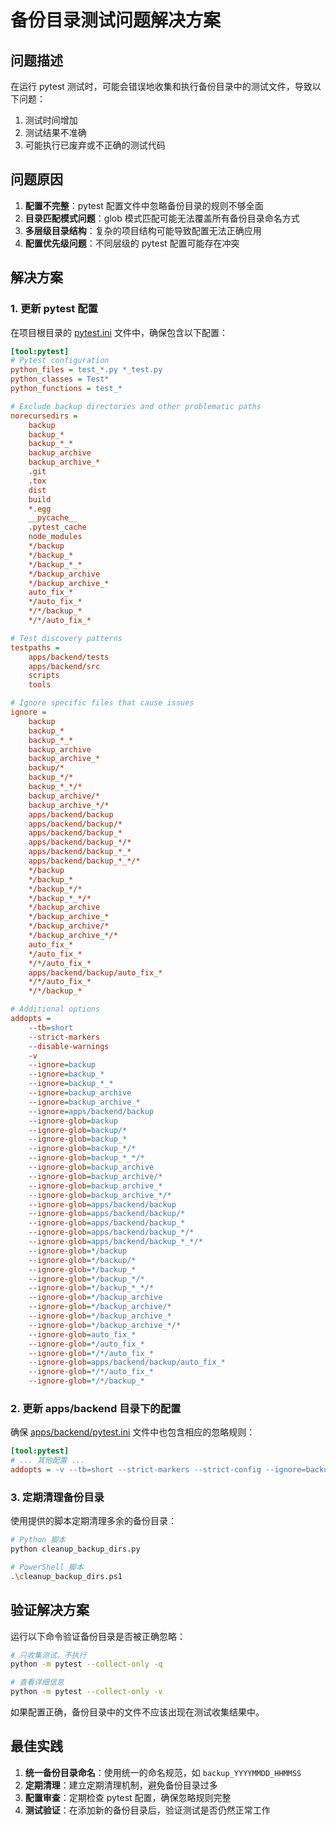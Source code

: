 # 备份目录测试问题解决方案

## 问题描述

在运行 pytest 测试时，可能会错误地收集和执行备份目录中的测试文件，导致以下问题：
1. 测试时间增加
2. 测试结果不准确
3. 可能执行已废弃或不正确的测试代码

## 问题原因

1. **配置不完整**：pytest 配置文件中忽略备份目录的规则不够全面
2. **目录匹配模式问题**：glob 模式匹配可能无法覆盖所有备份目录命名方式
3. **多层级目录结构**：复杂的项目结构可能导致配置无法正确应用
4. **配置优先级问题**：不同层级的 pytest 配置可能存在冲突

## 解决方案

### 1. 更新 pytest 配置

在项目根目录的 [pytest.ini](file:///d:/Projects/Unified-AI-Project/pytest.ini) 文件中，确保包含以下配置：

```ini
[tool:pytest]
# Pytest configuration
python_files = test_*.py *_test.py
python_classes = Test*
python_functions = test_*

# Exclude backup directories and other problematic paths
norecursedirs = 
    backup
    backup_*
    backup_*_*
    backup_archive
    backup_archive_*
    .git
    .tox
    dist
    build
    *.egg
    __pycache__
    .pytest_cache
    node_modules
    */backup
    */backup_*
    */backup_*_*
    */backup_archive
    */backup_archive_*
    auto_fix_*
    */auto_fix_*
    */*/backup_*
    */*/auto_fix_*

# Test discovery patterns
testpaths = 
    apps/backend/tests
    apps/backend/src
    scripts
    tools

# Ignore specific files that cause issues
ignore = 
    backup
    backup_*
    backup_*_*
    backup_archive
    backup_archive_*
    backup/*
    backup_*/*
    backup_*_*/*
    backup_archive/*
    backup_archive_*/*
    apps/backend/backup
    apps/backend/backup/*
    apps/backend/backup_*
    apps/backend/backup_*/*
    apps/backend/backup_*_*
    apps/backend/backup_*_*/*
    */backup
    */backup_*
    */backup_*/*
    */backup_*_*/*
    */backup_archive
    */backup_archive_*
    */backup_archive/*
    */backup_archive_*/*
    auto_fix_*
    */auto_fix_*
    */*/auto_fix_*
    apps/backend/backup/auto_fix_*
    */*/auto_fix_*
    */*/backup_*

# Additional options
addopts = 
    --tb=short
    --strict-markers
    --disable-warnings
    -v
    --ignore=backup
    --ignore=backup_*
    --ignore=backup_*_*
    --ignore=backup_archive
    --ignore=backup_archive_*
    --ignore=apps/backend/backup
    --ignore-glob=backup
    --ignore-glob=backup/*
    --ignore-glob=backup_*
    --ignore-glob=backup_*/*
    --ignore-glob=backup_*_*/*
    --ignore-glob=backup_archive
    --ignore-glob=backup_archive/*
    --ignore-glob=backup_archive_*
    --ignore-glob=backup_archive_*/*
    --ignore-glob=apps/backend/backup
    --ignore-glob=apps/backend/backup/*
    --ignore-glob=apps/backend/backup_*
    --ignore-glob=apps/backend/backup_*/*
    --ignore-glob=apps/backend/backup_*_*/*
    --ignore-glob=*/backup
    --ignore-glob=*/backup/*
    --ignore-glob=*/backup_*
    --ignore-glob=*/backup_*/*
    --ignore-glob=*/backup_*_*/*
    --ignore-glob=*/backup_archive
    --ignore-glob=*/backup_archive/*
    --ignore-glob=*/backup_archive_*
    --ignore-glob=*/backup_archive_*/*
    --ignore-glob=auto_fix_*
    --ignore-glob=*/auto_fix_*
    --ignore-glob=*/*/auto_fix_*
    --ignore-glob=apps/backend/backup/auto_fix_*
    --ignore-glob=*/*/auto_fix_*
    --ignore-glob=*/*/backup_*
```

### 2. 更新 apps/backend 目录下的配置

确保 [apps/backend/pytest.ini](file:///d:/Projects/Unified-AI-Project/apps/backend/pytest.ini) 文件中也包含相应的忽略规则：

```ini
[tool:pytest]
# ... 其他配置 ...
addopts = -v --tb=short --strict-markers --strict-config --ignore=backup --ignore=backup_* --ignore=backup_*_* --ignore=backup_archive --ignore=backup_archive_* --ignore-glob=backup --ignore-glob=backup/* --ignore-glob=backup_* --ignore-glob=backup_*/* --ignore-glob=backup_*_*/* --ignore-glob=backup_archive --ignore-glob=backup_archive/* --ignore-glob=backup_archive_* --ignore-glob=backup_archive_*/* --ignore-glob=src/backup/* --ignore-glob=src/backup_*/* --ignore-glob=tests/backup/* --ignore-glob=tests/backup_*/* --ignore-glob=auto_fix_* --ignore-glob=*/auto_fix_* --ignore-glob=backup/auto_fix_* --ignore-glob=*/backup/auto_fix_*
```

### 3. 定期清理备份目录

使用提供的脚本定期清理多余的备份目录：

```bash
# Python 脚本
python cleanup_backup_dirs.py

# PowerShell 脚本
.\cleanup_backup_dirs.ps1
```

## 验证解决方案

运行以下命令验证备份目录是否被正确忽略：

```bash
# 只收集测试，不执行
python -m pytest --collect-only -q

# 查看详细信息
python -m pytest --collect-only -v
```

如果配置正确，备份目录中的文件不应该出现在测试收集结果中。

## 最佳实践

1. **统一备份目录命名**：使用统一的命名规范，如 `backup_YYYYMMDD_HHMMSS`
2. **定期清理**：建立定期清理机制，避免备份目录过多
3. **配置审查**：定期检查 pytest 配置，确保忽略规则完整
4. **测试验证**：在添加新的备份目录后，验证测试是否仍然正常工作
